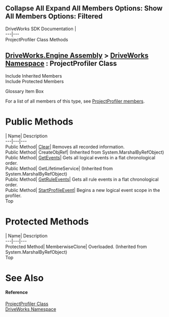 Collapse All Expand All Members Options: Show All  Members Options: Filtered   
---  
DriveWorks SDK Documentation  |   
---|---  
ProjectProfiler Class Methods   
  
[DriveWorks.Engine Assembly](topic2156.md) > [DriveWorks Namespace](topic2159.md) : ProjectProfiler Class  
---  
  
Include Inherited Members    
Include Protected Members    


Glossary Item Box

For a list of all members of this type, see [ProjectProfiler members](topic4713.md).

# Public Methods

| Name| Description  
---|---|---  
Public Method| [Clear](topic4718.md)| Removes all recorded information.   
Public Method| CreateObjRef|  (Inherited from System.MarshalByRefObject)  
Public Method| [GetEvents](topic4720.md)| Gets all logical events in a flat chronological order.   
Public Method| GetLifetimeService|  (Inherited from System.MarshalByRefObject)  
Public Method| [GetRuleEvents](topic4721.md)| Gets all rule events in a flat chronological order.   
Public Method| [StartProfileEvent](topic4722.md)| Begins a new logical event scope in the profiler.   
Top

# Protected Methods

| Name| Description  
---|---|---  
Protected Method| MemberwiseClone| Overloaded. (Inherited from System.MarshalByRefObject)  
Top

# See Also

#### Reference

[ProjectProfiler Class](topic4712.md)   
[DriveWorks Namespace](topic2159.md)


